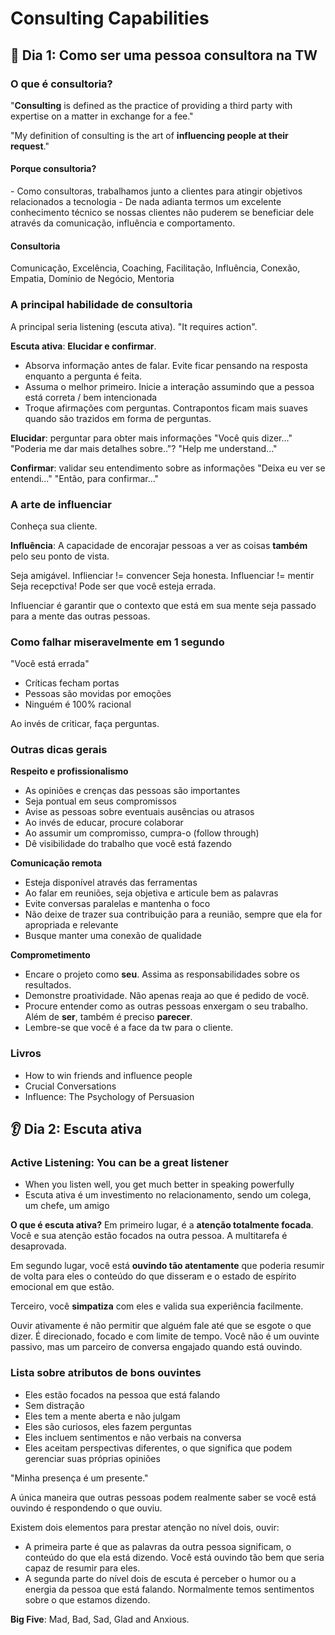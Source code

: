 # Consulting Capabilities

## :speech_balloon: Dia 1: Como ser uma pessoa consultora na TW 
### O que é consultoria? 
"**Consulting** is defined as the practice of providing a third party with expertise on a matter in exchange for a fee."

"My definition of consulting is the art of **influencing people at their request**."

<h4>Porque consultoria? </h4>
- Como consultoras, trabalhamos junto a clientes para atingir objetivos relacionados a tecnologia 
 - De nada adianta termos um excelente conhecimento técnico se nossas clientes não puderem se beneficiar dele através da comunicação, influência e comportamento.

 <h4>Consultoria</h4>
 Comunicação, Excelência, Coaching, Facilitação, Influência, Conexão, Empatia, Domínio de Negócio, Mentoria

### A principal habilidade de consultoria 
A principal seria listening (escuta ativa). "It requires action".

**Escuta ativa**: **Elucidar e confirmar**. 
- Absorva informação antes de falar. Evite ficar pensando na resposta enquanto a pergunta é feita. 
- Assuma o melhor primeiro. Inicie a interação assumindo que a pessoa está correta / bem intencionada
- Troque afirmações com perguntas. Contrapontos ficam mais suaves quando são trazidos em forma de perguntas. 

**Elucidar**: perguntar para obter mais informações
"Você quis dizer..."
"Poderia me dar mais detalhes sobre.."? 
"Help me understand..."

**Confirmar**: validar seu entendimento sobre as informações 
"Deixa eu ver se entendi..."
"Então, para confirmar..."


### A arte de influenciar 
Conheça sua cliente. 

**Influência**: A capacidade de encorajar pessoas a ver as coisas **também** pelo seu ponto de vista. 

Seja amigável. Inflienciar != convencer
Seja honesta. Influenciar != mentir 
Seja recepctiva! Pode ser que você esteja errada. 

Influenciar é garantir que o contexto que está em sua mente seja passado para a mente das outras pessoas. 

### Como falhar miseravelmente em 1 segundo 
"Você está errada"
- Críticas fecham portas
- Pessoas são movidas por emoções 
- Ninguém é 100% racional 

Ao invés de criticar, faça perguntas. 

### Outras dicas gerais 
**Respeito e profissionalismo** 
- As opiniões e crenças das pessoas são importantes 
- Seja pontual em seus compromissos
- Avise as pessoas sobre eventuais ausências ou atrasos 
- Ao invés de educar, procure colaborar 
- Ao assumir um compromisso, cumpra-o (follow through)
- Dê visibilidade do trabalho que você está fazendo 

**Comunicação remota**
- Esteja disponível através das ferramentas 
- Ao falar em reuniões, seja objetiva e articule bem as palavras 
- Evite conversas paralelas e mantenha o foco 
- Não deixe de trazer sua contribuição para a reunião, sempre que ela for apropriada e relevante 
- Busque manter uma conexão de qualidade 

**Comprometimento**
- Encare o projeto como **seu**. Assima as responsabilidades sobre os resultados. 
- Demonstre proatividade. Não apenas reaja ao que é pedido de você. 
- Procure entender como as outras pessoas enxergam o seu trabalho. Além de **ser**, também é preciso **parecer**. 
- Lembre-se que você é a face da tw para o cliente. 

### Livros 
- How to win friends and influence people
- Crucial Conversations
- Influence: The Psychology of Persuasion


## :ear: Dia 2: Escuta ativa 
### Active Listening: You can be a great listener
- When you listen well, you get much better in speaking powerfully
- Escuta ativa é um investimento no relacionamento, sendo um colega, um chefe, um amigo 

**O que é escuta ativa?**
Em primeiro lugar, é a **atenção totalmente focada**. Você e sua atenção estão focados na outra pessoa. A multitarefa é desaprovada. 

Em segundo lugar, você está **ouvindo tão atentamente** que poderia resumir de volta para eles o conteúdo do que disseram e o estado de espírito emocional em que estão. 

Terceiro, você **simpatiza** com eles e valida sua experiência facilmente. 

Ouvir ativamente é não permitir que alguém fale até que se esgote o que dizer. É direcionado, focado e com limite de tempo. Você não é um ouvinte passivo, mas um parceiro de conversa engajado quando está ouvindo. 


### Lista sobre atributos de bons ouvintes 
- Eles estão focados na pessoa que está falando 
- Sem distração
- Eles tem a mente aberta e não julgam 
- Eles são curiosos, eles fazem perguntas 
- Eles incluem sentimentos e não verbais na conversa 
- Eles aceitam perspectivas diferentes, o que significa que podem gerenciar suas próprias opiniões 

"Minha presença é um presente."

A única maneira que outras pessoas podem realmente saber se você está ouvindo é respondendo o que ouviu. 

Existem dois elementos para prestar atenção no nível dois, ouvir: 
- A primeira parte é que as palavras da outra pessoa significam, o conteúdo do que ela está dizendo. Você está ouvindo tão bem que seria capaz de resumir para eles. 
- A segunda parte do nível dois de escuta é perceber o humor ou a energia da pessoa que está falando. Normalmente temos sentimentos sobre o que estamos dizendo. 

**Big Five**: 
Mad, Bad, Sad, Glad and Anxious. 